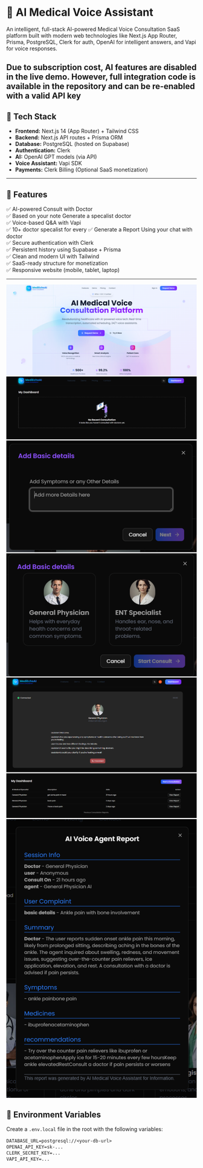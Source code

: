 # 🧠 AI Medical Voice Assistant

An intelligent, full-stack AI-powered Medical Voice Consultation SaaS platform built with modern web technologies like Next.js App Router, Prisma, PostgreSQL, Clerk for auth, OpenAI for intelligent answers, and Vapi for voice responses.

**Due to subscription cost, AI features are disabled in the live demo. However, full integration code is available in the repository and can be re-enabled with a valid API key**
---

## 🔧 Tech Stack

- **Frontend:** Next.js 14 (App Router) + Tailwind CSS
- **Backend:** Next.js API routes + Prisma ORM
- **Database:** PostgreSQL (hosted on Supabase)
- **Authentication:** Clerk
- **AI:** OpenAI GPT models (via API)
- **Voice Assistant:** Vapi SDK
- **Payments:** Clerk Billing (Optional SaaS monetization)

---

## 🌟 Features

✅ AI-powered Consult with Doctor       
✅ Based on your note Generate a specalist doctor       
✅ Voice-based Q&A with Vapi  
✅ 10+ doctor specalist for every
✅ Generate a Report Using your chat with doctor      
✅ Secure authentication with Clerk         
✅ Persistent history using Supabase + Prisma  
✅ Clean and modern UI with Tailwind  
✅ SaaS-ready structure for monetization  
✅ Responsive website (mobile, tablet, laptop)

---

![Landing Page Preview](./public/Landing.png)
![Dashboard Page Preview](./public/Dashboard.png)
![Add Symptoms Page Preview](./public/BasicSymptom.png)
![Suggested Doctor Dialog Preview](./public/Doctor.png)
![Calling Page Preview](./public/StartedCall.png)
![History Dashboard Preview](./public/History.png)
![Report Preview](./public/Report.png)



## 🔐 Environment Variables

Create a `.env.local` file in the root with the following variables:

```env
DATABASE_URL=postgresql://<your-db-url>
OPENAI_API_KEY=sk-...
CLERK_SECRET_KEY=...
VAPI_API_KEY=...
